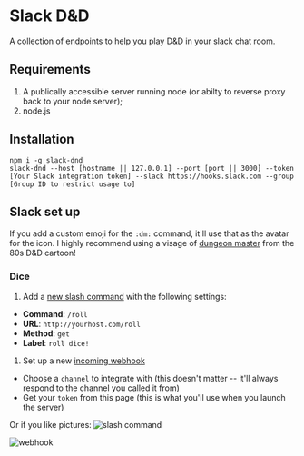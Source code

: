 # Slack D&D

A collection of endpoints to help you play D&D in your slack chat room.  

## Requirements

1. A publically accessible server running node (or abilty to reverse proxy back to your node server);
1. node.js

## Installation

```
npm i -g slack-dnd
slack-dnd --host [hostname || 127.0.0.1] --port [port || 3000] --token [Your Slack integration token] --slack https://hooks.slack.com --group [Group ID to restrict usage to]
```

## Slack set up

If you add a custom emoji for the `:dm:` command, it'll use that as the avatar for the icon.  I highly recommend using a visage of [dungeon master](http://www.dungeonsdragonscartoon.com/2009/08/dungeon-master.html) from the 80s D&D cartoon!


### Dice
1. Add a [new slash command](https://slack.com/services/new/slash-commands) with the following settings:
  * **Command**: `/roll`
  * **URL**: `http://yourhost.com/roll`
  * **Method**: `get`
  * **Label**: `roll dice!`
1. Set up a new [incoming webhook](https://slack.com/services/new/incoming-webhook)
  * Choose a `channel` to integrate with (this doesn't matter -- it'll always respond to the channel you called it from)
  * Get your `token` from this page (this is what you'll use when you launch the server)

Or if you like pictures:
![slash command](/assets/slack-integration.png)

![webhook](/assets/slack-webhook.png)  
